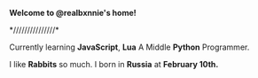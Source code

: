 **Welcome to @realbxnnie's home!**

*/\/\/\/\/\/\/\/\/\/\/\/\/\/\/\*


Currently learning **JavaScript**, **Lua**
A Middle **Python** Programmer.

I like **Rabbits** so much.
I born in **Russia** at **February 10th.**
